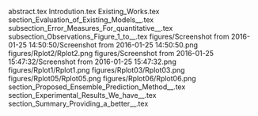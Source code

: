 abstract.tex
Introdution.tex
Existing_Works.tex
section_Evaluation_of_Existing_Models__.tex
subsection_Error_Measures_For_quantitative__.tex
subsection_Observations_Figure_1_to__.tex
figures/Screenshot from 2016-01-25 14:50:50/Screenshot from 2016-01-25 14:50:50.png
figures/Rplot2/Rplot2.png
figures/Screenshot from 2016-01-25 15:47:32/Screenshot from 2016-01-25 15:47:32.png
figures/Rplot1/Rplot1.png
figures/Rplot03/Rplot03.png
figures/Rplot05/Rplot05.png
figures/Rplot06/Rplot06.png
section_Proposed_Ensemble_Prediction_Method__.tex
section_Experimental_Results_We_have__.tex
section_Summary_Providing_a_better__.tex
